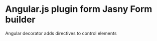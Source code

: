 Angular.js plugin form Jasny Form builder
=========================================

Angular decorator adds directives to control elements
